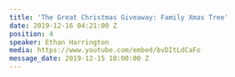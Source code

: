 ```yaml
---
title: 'The Great Christmas Giveaway: Family Xmas Tree'
date: 2019-12-16 04:21:00 Z
position: 4
speaker: Ethan Harrington
media: https://www.youtube.com/embed/bvDItLdCaFo
message_date: 2019-12-15 10:00:00 Z
---
```



